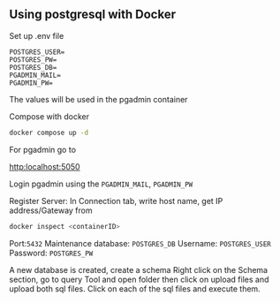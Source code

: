 ## Using postgresql with Docker

Set up .env file

```
POSTGRES_USER=
POSTGRES_PW=
POSTGRES_DB=
PGADMIN_MAIL=
PGADMIN_PW=
```

The values will be used in the pgadmin container<br>

Compose with docker

```bash
docker compose up -d
```

For pgadmin go to

<a href="http:localhost:5050">http:localhost:5050</a>

Login pgadmin using the `PGADMIN_MAIL`, `PGADMIN_PW`

Register Server:
In Connection tab, write host name, get IP address/Gateway from

```bash
docker inspect <containerID>
```

Port:`5432`
Maintenance database: `POSTGRES_DB`
Username: `POSTGRES_USER`
Password: `POSTGRES_PW`

A new database is created, create a schema
Right click on the Schema section, go to query Tool and open folder then click on upload files and upload both sql files.
Click on each of the sql files and execute them.
